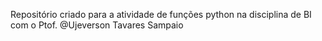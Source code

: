 Repositório criado para a atividade de funções python na disciplina de BI com o Ptof. @Ujeverson Tavares Sampaio
